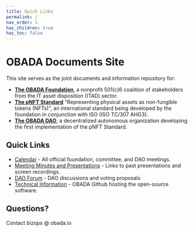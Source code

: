 ```yaml
---
title: Quick Links
permalink: /
nav_order: 1
has_children: true
has_toc: false
---
```


#  OBADA Documents Site
This site serves as the joint documents and information repository for:
* **[The OBADA Foundation](/obada-foundation)**, a nonprofit 501(c)6 coalition of stakeholders from the IT asset disposition (ITAD) sector.  
* **[The pNFT Standard](https://www.obada.io/standard)** "Representing physical assets as non-fungible tokens (NFTs)", an international standard being developed by the foundation in conjunction with ISO (ISO TC/307 AHG3).
* **[The OBADA DAO](/dao)**, a decentralized autonomous organization developing the first implementation of the pNFT Standard.

## Quick Links
* [Calendar](/calendar) - All official foundation, committee, and DAO meetings.
* [Meeting Minutes and Presentations](/meetings) - Links to past presentations and screen recordings.
* [DAO Forum](https://forum.obada.io) - DAO discussions and voting proposals
* [Technical Information](https://github.com/obada-foundation/) - OBADA Github hosting the open-source software.

## Questions?
Contact bizops @ obada.io

	




